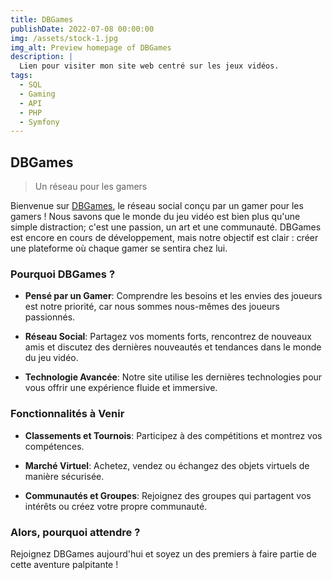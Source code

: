 ```yaml
---
title: DBGames
publishDate: 2022-07-08 00:00:00
img: /assets/stock-1.jpg
img_alt: Preview homepage of DBGames
description: |
  Lien pour visiter mon site web centré sur les jeux vidéos.
tags:
  - SQL
  - Gaming
  - API
  - PHP
  - Symfony
---
```


## DBGames

> Un réseau pour les gamers

Bienvenue sur <a href="https://dbgames.gprouchandy.fr/" target="_blank">DBGames</a>, le réseau social conçu par un gamer pour les gamers ! Nous savons que le monde du jeu vidéo est bien plus qu'une simple distraction; c'est une passion, un art et une communauté. DBGames est encore en cours de développement, mais notre objectif est clair : créer une plateforme où chaque gamer se sentira chez lui.

### Pourquoi DBGames ?

- **Pensé par un Gamer**: Comprendre les besoins et les envies des joueurs est notre priorité, car nous sommes nous-mêmes des joueurs passionnés.
  
- **Réseau Social**: Partagez vos moments forts, rencontrez de nouveaux amis et discutez des dernières nouveautés et tendances dans le monde du jeu vidéo.
  
- **Technologie Avancée**: Notre site utilise les dernières technologies pour vous offrir une expérience fluide et immersive.

### Fonctionnalités à Venir

- **Classements et Tournois**: Participez à des compétitions et montrez vos compétences.

- **Marché Virtuel**: Achetez, vendez ou échangez des objets virtuels de manière sécurisée.
  
- **Communautés et Groupes**: Rejoignez des groupes qui partagent vos intérêts ou créez votre propre communauté.

### Alors, pourquoi attendre ?

Rejoignez DBGames aujourd'hui et soyez un des premiers à faire partie de cette aventure palpitante !
